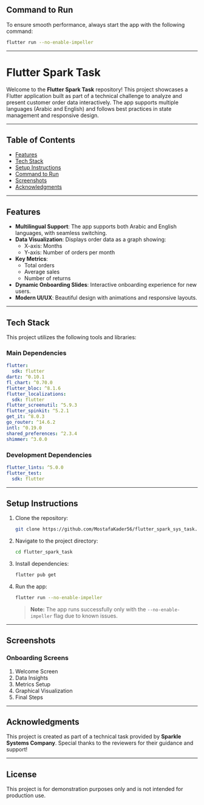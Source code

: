 ## Command to Run

To ensure smooth performance, always start the app with the following command:
```bash
flutter run --no-enable-impeller
```

---

# Flutter Spark Task

Welcome to the **Flutter Spark Task** repository! This project showcases a Flutter application built as part of a technical challenge to analyze and present customer order data interactively. The app supports multiple languages (Arabic and English) and follows best practices in state management and responsive design.

---

## Table of Contents
- [Features](#features)
- [Tech Stack](#tech-stack)
- [Setup Instructions](#setup-instructions)
- [Command to Run](#command-to-run)
- [Screenshots](#screenshots)
- [Acknowledgments](#acknowledgments)

---

## Features

- **Multilingual Support**: The app supports both Arabic and English languages, with seamless switching.
- **Data Visualization**: Displays order data as a graph showing:
  - X-axis: Months
  - Y-axis: Number of orders per month
- **Key Metrics**:
  - Total orders
  - Average sales
  - Number of returns
- **Dynamic Onboarding Slides**: Interactive onboarding experience for new users.
- **Modern UI/UX**: Beautiful design with animations and responsive layouts.

---

## Tech Stack

This project utilizes the following tools and libraries:

### Main Dependencies

```yaml
flutter:
  sdk: flutter
dartz: ^0.10.1
fl_chart: ^0.70.0
flutter_bloc: ^8.1.6
flutter_localizations:
  sdk: flutter
flutter_screenutil: ^5.9.3
flutter_spinkit: ^5.2.1
get_it: ^8.0.3
go_router: ^14.6.2
intl: ^0.19.0
shared_preferences: ^2.3.4
shimmer: ^3.0.0
```

### Development Dependencies

```yaml
flutter_lints: ^5.0.0
flutter_test:
  sdk: flutter
```

---

## Setup Instructions

1. Clone the repository:
   ```bash
   git clone https://github.com/MostafaKader56/flutter_spark_sys_task.git
   ```

2. Navigate to the project directory:
   ```bash
   cd flutter_spark_task
   ```

3. Install dependencies:
   ```bash
   flutter pub get
   ```

4. Run the app:
   ```bash
   flutter run --no-enable-impeller
   ```
   > **Note:** The app runs successfully only with the `--no-enable-impeller` flag due to known issues.

---

## Screenshots

### Onboarding Screens
1. Welcome Screen
2. Data Insights
3. Metrics Setup
4. Graphical Visualization
5. Final Steps

---

## Acknowledgments

This project is created as part of a technical task provided by **Sparkle Systems Company**. Special thanks to the reviewers for their guidance and support!

---

## License

This project is for demonstration purposes only and is not intended for production use.
